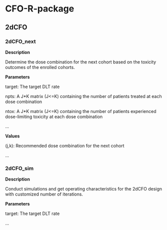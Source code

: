 # CFO-R-package

## 2dCFO

### 2dCFO_next

**Description**

Determine the dose combination for the next cohort based on the toxicity outcomes of the enrolled cohorts.

**Parameters**

target: The target DLT rate

npts: A J*K matrix (J<=K) containing the number of patients treated at each dose combination

ntox: A J*K matrix (J<=K) containing the number of patients experienced dose-limiting toxicity at each dose combination

...

**Values**

(j,k): Recommended dose combination for the next cohort

...


### 2dCFO_sim

**Description**

Conduct simulations and get operating characteristics for the 2dCFO design with customized number of iterations.

**Parameters**

target: The target DLT rate

...






